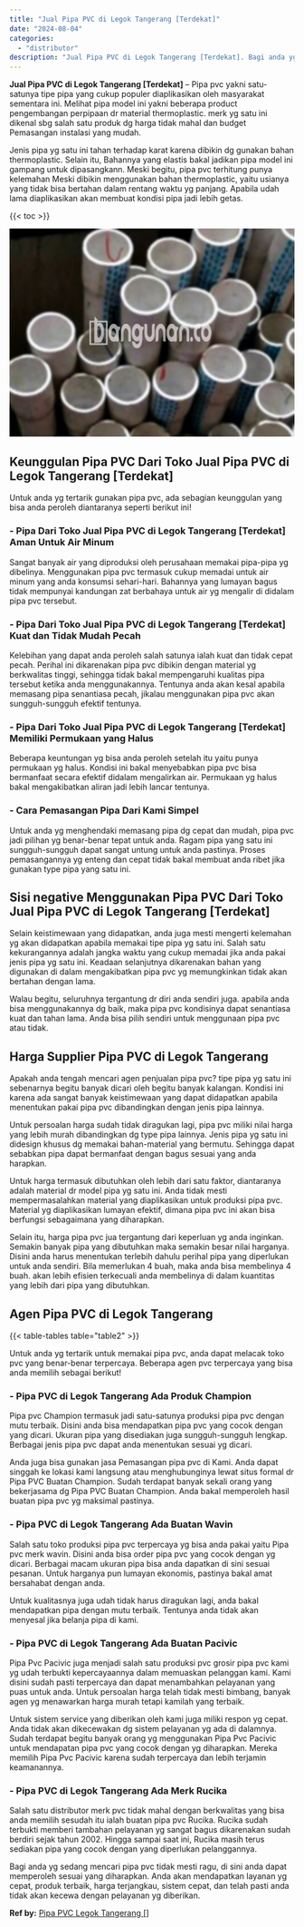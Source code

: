 ```yaml
---
title: "Jual Pipa PVC di Legok Tangerang [Terdekat]"
date: "2024-08-04"
categories: 
  - "distributor"
description: "Jual Pipa PVC di Legok Tangerang [Terdekat]. Bagi anda yg sedang mencari pipa pvc tidak mesti ragu, di sini anda dapat memperoleh sesuai yang diharapkan. And..."
---
```


**Jual Pipa PVC di Legok Tangerang \[Terdekat\]** – Pipa pvc yakni satu-satunya tipe pipa yang cukup populer diaplikasikan oleh masyarakat sementara ini. Melihat pipa model ini yakni beberapa product pengembangan perpipaan dr material thermoplastic. merk yg satu ini dikenal sbg salah satu produk dg harga tidak mahal dan budget Pemasangan instalasi yang mudah.

Jenis pipa yg satu ini tahan terhadap karat karena dibikin dg gunakan bahan thermoplastic. Selain itu, Bahannya yang elastis bakal jadikan pipa model ini gampang untuk dipasangkann. Meski begitu, pipa pvc terhitung punya kelemahan Meski dibikin menggunakan bahan thermoplastic, yaitu usianya yang tidak bisa bertahan dalam rentang waktu yg panjang. Apabila udah lama diaplikasikan akan membuat kondisi pipa jadi lebih getas.

{{< toc >}}

![Jual Pipa PVC di Legok Tangerang [Terdekat]](/images/jaul-pipa-pvc-36.png)

## Keunggulan Pipa PVC Dari Toko Jual Pipa PVC di Legok Tangerang \[Terdekat\]

Untuk anda yg tertarik gunakan pipa pvc, ada sebagian keunggulan yang bisa anda peroleh diantaranya seperti berikut ini!

### \- Pipa Dari Toko Jual Pipa PVC di Legok Tangerang \[Terdekat\] Aman Untuk Air Minum

Sangat banyak air yang diproduksi oleh perusahaan memakai pipa-pipa yg dibelinya. Menggunakan pipa pvc termasuk cukup memadai untuk air minum yang anda konsumsi sehari-hari. Bahannya yang lumayan bagus tidak mempunyai kandungan zat berbahaya untuk air yg mengalir di didalam pipa pvc tersebut.

### \- Pipa Dari Toko Jual Pipa PVC di Legok Tangerang \[Terdekat\] Kuat dan Tidak Mudah Pecah

Kelebihan yang dapat anda peroleh salah satunya ialah kuat dan tidak cepat pecah. Perihal ini dikarenakan pipa pvc dibikin dengan material yg berkwalitas tinggi, sehingga tidak bakal mempengaruhi kualitas pipa tersebut ketika anda menggunakannya. Tentunya anda akan kesal apabila memasang pipa senantiasa pecah, jikalau menggunakan pipa pvc akan sungguh-sungguh efektif tentunya.

### \- Pipa Dari Toko Jual Pipa PVC di Legok Tangerang \[Terdekat\] Memiliki Permukaan yang Halus

Beberapa keuntungan yg bisa anda peroleh setelah itu yaitu punya permukaan yg halus. Kondisi ini bakal menyebabkan pipa pvc bisa bermanfaat secara efektif didalam mengalirkan air. Permukaan yg halus bakal mengakibatkan aliran jadi lebih lancar tentunya.

### \- Cara Pemasangan Pipa Dari Kami Simpel

Untuk anda yg menghendaki memasang pipa dg cepat dan mudah, pipa pvc jadi pilihan yg benar-benar tepat untuk anda. Ragam pipa yang satu ini sungguh-sungguh dapat sangat untung untuk anda pastinya. Proses pemasangannya yg enteng dan cepat tidak bakal membuat anda ribet jika gunakan type pipa yang satu ini.

## Sisi negative Menggunakan Pipa PVC Dari Toko Jual Pipa PVC di Legok Tangerang \[Terdekat\]

Selain keistimewaan yang didapatkan, anda juga mesti mengerti kelemahan yg akan didapatkan apabila memakai tipe pipa yg satu ini. Salah satu kekurangannya adalah jangka waktu yang cukup memadai jika anda pakai jenis pipa yg satu ini. Keadaan selanjutnya dikarenakan bahan yang digunakan di dalam mengakibatkan pipa pvc yg memungkinkan tidak akan bertahan dengan lama.

Walau begitu, seluruhnya tergantung dr diri anda sendiri juga. apabila anda bisa menggunakannya dg baik, maka pipa pvc kondisinya dapat senantiasa kuat dan tahan lama. Anda bisa pilih sendiri untuk menggunaan pipa pvc atau tidak.

## Harga Supplier Pipa PVC di Legok Tangerang

Apakah anda tengah mencari agen penjualan pipa pvc? tipe pipa yg satu ini sebenarnya begitu banyak dicari oleh begitu banyak kalangan. Kondisi ini karena ada sangat banyak keistimewaan yang dapat didapatkan apabila menentukan pakai pipa pvc dibandingkan dengan jenis pipa lainnya.

Untuk persoalan harga sudah tidak diragukan lagi, pipa pvc miliki nilai harga yang lebih murah dibandingkan dg type pipa lainnya. Jenis pipa yg satu ini didesign khusus dg memakai bahan-material yang bermutu. Sehingga dapat sebabkan pipa dapat bermanfaat dengan bagus sesuai yang anda harapkan.

Untuk harga termasuk dibutuhkan oleh lebih dari satu faktor, diantaranya adalah material dr model pipa yg satu ini. Anda tidak mesti mempermasalahkan material yang diaplikasikan untuk produksi pipa pvc. Material yg diaplikasikan lumayan efektif, dimana pipa pvc ini akan bisa berfungsi sebagaimana yang diharapkan.

Selain itu, harga pipa pvc jua tergantung dari keperluan yg anda inginkan. Semakin banyak pipa yang dibutuhkan maka semakin besar nilai harganya. Disini anda harus menentukan terlebih dahulu perihal pipa yang diperlukan untuk anda sendiri. Bila memerlukan 4 buah, maka anda bisa membelinya 4 buah. akan lebih efisien terkecuali anda membelinya di dalam kuantitas yang lebih dari pipa yang dibutuhkan.

## Agen Pipa PVC di Legok Tangerang

{{< table-tables table="table2" >}}

Untuk anda yg tertarik untuk memakai pipa pvc, anda dapat melacak toko pvc yang benar-benar terpercaya. Beberapa agen pvc terpercaya yang bisa anda memilih sebagai berikut!

### \- Pipa PVC di Legok Tangerang Ada Produk Champion

Pipa pvc Champion termasuk jadi satu-satunya produksi pipa pvc dengan mutu terbaik. Disini anda bisa mendapatkan pipa pvc yang cocok dengan yang dicari. Ukuran pipa yang disediakan juga sungguh-sungguh lengkap. Berbagai jenis pipa pvc dapat anda menentukan sesuai yg dicari.

Anda juga bisa gunakan jasa Pemasangan pipa pvc di Kami. Anda dapat singgah ke lokasi kami langsung atau menghubunginya lewat situs formal dr Pipa PVC Buatan Champion. Sudah terdapat banyak sekali orang yang bekerjasama dg Pipa PVC Buatan Champion. Anda bakal memperoleh hasil buatan pipa pvc yg maksimal pastinya.

### \- Pipa PVC di Legok Tangerang Ada Buatan Wavin

Salah satu toko produksi pipa pvc terpercaya yg bisa anda pakai yaitu Pipa pvc merk wavin. Disini anda bisa order pipa pvc yang cocok dengan yg dicari. Berbagai macam ukuran pipa bisa anda dapatkan di sini sesuai pesanan. Untuk harganya pun lumayan ekonomis, pastinya bakal amat bersahabat dengan anda.

Untuk kualitasnya juga udah tidak harus diragukan lagi, anda bakal mendapatkan pipa dengan mutu terbaik. Tentunya anda tidak akan menyesal jika belanja pipa di kami.

### \- Pipa PVC di Legok Tangerang Ada Buatan Pacivic

Pipa Pvc Pacivic juga menjadi salah satu produksi pvc grosir pipa pvc kami yg udah terbukti kepercayaannya dalam memuaskan pelanggan kami. Kami disini sudah pasti terpercaya dan dapat menambahkan pelayanan yang puas untuk anda. Untuk persoalan harga telah tidak mesti bimbang, banyak agen yg menawarkan harga murah tetapi kamilah yang terbaik.

Untuk sistem service yang diberikan oleh kami juga miliki respon yg cepat. Anda tidak akan dikecewakan dg sistem pelayanan yg ada di dalamnya. Sudah terdapat begitu banyak orang yg menggunakan Pipa Pvc Pacivic untuk mendapatan pipa pvc yang cocok dengan yg diharapkan. Mereka memilih Pipa Pvc Pacivic karena sudah terpercaya dan lebih terjamin keamanannya.

### \- Pipa PVC di Legok Tangerang Ada Merk Rucika

Salah satu distributor merk pvc tidak mahal dengan berkwalitas yang bisa anda memilih sesudah itu ialah buatan pipa pvc Rucika. Rucika sudah terbukti memberi tambahan pelayanan yg sangat bagus dikarenakan sudah berdiri sejak tahun 2002. Hingga sampai saat ini, Rucika masih terus sediakan pipa yang cocok dengan yang diperlukan pelanggannya.

Bagi anda yg sedang mencari pipa pvc tidak mesti ragu, di sini anda dapat memperoleh sesuai yang diharapkan. Anda akan mendapatkan layanan yg cepat, produk terbaik, harga terjangkau, sistem cepat, dan telah pasti anda tidak akan kecewa dengan pelayanan yg diberikan.

**Ref by:** [Pipa PVC Legok Tangerang []](https://id.wikipedia.org/wiki/Pipa)

